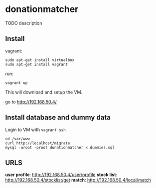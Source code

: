 # donationmatcher

TODO description

## Install

vagrant:
```
sudo apt-get install virtualbox
sudo apt-get install vagrant
```

run:
```
vagrant up
```
This will download and setup the VM.

go to http://192.168.50.4/

## Install database and dummy data

Login to VM with `vagrant ssh`

```
cd /var/www
curl http://localhost/migrate
mysql -uroot -proot donationmatcher < dummies.sql
```

## URLS

**user profile**: http://192.168.50.4/user/profile
**stock list**: http://192.168.50.4/stocklist/get
**match**: http://192.168.50.4/local/match